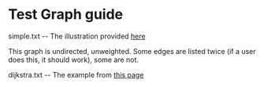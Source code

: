 # Test Graph guide

simple.txt -- The illustration provided [here](https://www.geeksforgeeks.org/breadth-first-search-or-bfs-for-a-graph/)

This graph is undirected, unweighted. Some edges are listed twice (if a user does this, it should work), some are not.

dijkstra.txt -- The example from [this page](https://www.geeksforgeeks.org/dijkstras-shortest-path-algorithm-greedy-algo-7/)
